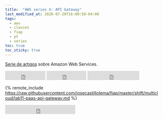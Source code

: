 ```yaml
---
title:  "AWS series X: API Gateway"
last_modified_at: 2020-07-20T16:00:58-04:00
tags:
  - aws
  - classes
  - fiap
  - pt
  - series
toc: true
toc_sticky: true
---
```


[Serie de artigos](/series/#aws) sobre Amazon Web Services.

<iframe src="https://ghbtns.com/github-btn.html?user=josecastillolema&repo=fiap&type=watch&count=true&size=large&v=2" frameborder="0" scrolling="0" width="132" height="30" title="GitHub"></iframe>
<iframe src="https://ghbtns.com/github-btn.html?user=josecastillolema&repo=fiap&type=star&count=true&size=large" frameborder="0" scrolling="0" width="130" height="30" title="GitHub"></iframe>
<iframe src="https://ghbtns.com/github-btn.html?user=josecastillolema&repo=fiap&type=fork&count=true&size=large" frameborder="0" scrolling="0" width="170" height="30" title="GitHub"></iframe>


{% remote_include https://raw.githubusercontent.com/josecastillolema/fiap/master/shift/multicloud/lab11-paas-api-gateway.md %}

<iframe src="https://ghbtns.com/github-btn.html?user=josecastillolema&type=follow&count=true&size=large" frameborder="0" scrolling="0" width="230" height="30" title="GitHub"></iframe>